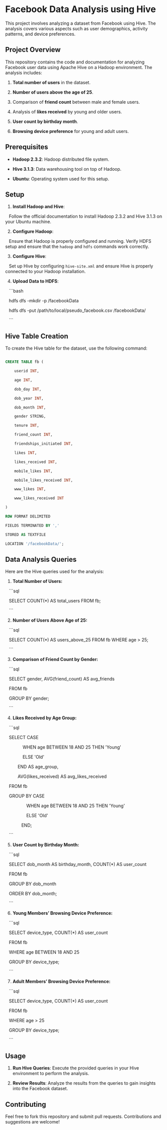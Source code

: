 # Facebook Data Analysis using Hive



This project involves analyzing a dataset from Facebook using Hive. The analysis covers various aspects such as user demographics, activity patterns, and device preferences.



## Project Overview



This repository contains the code and documentation for analyzing Facebook user data using Apache Hive on a Hadoop environment. The analysis includes:



1. **Total number of users** in the dataset.

2. **Number of users above the age of 25**.

3. Comparison of **friend count** between male and female users.

4. Analysis of **likes received** by young and older users.

5. **User count by birthday month**.

6. **Browsing device preference** for young and adult users.



## Prerequisites



- **Hadoop 2.3.2**: Hadoop distributed file system.

- **Hive 3.1.3**: Data warehousing tool on top of Hadoop.

- **Ubuntu**: Operating system used for this setup.



## Setup



1. **Install Hadoop and Hive**:

   Follow the official documentation to install Hadoop 2.3.2 and Hive 3.1.3 on your Ubuntu machine.



2. **Configure Hadoop**:

   Ensure that Hadoop is properly configured and running. Verify HDFS setup and ensure that the `hadoop` and `hdfs` commands work correctly.



3. **Configure Hive**:

   Set up Hive by configuring `hive-site.xml` and ensure Hive is properly connected to your Hadoop installation.



4. **Upload Data to HDFS**:

   ```bash

   hdfs dfs -mkdir -p /facebookData

   hdfs dfs -put /path/to/local/pseudo_facebook.csv /facebookData/

   ```



## Hive Table Creation



To create the Hive table for the dataset, use the following command:



```sql

CREATE TABLE fb (

    userid INT,

    age INT,

    dob_day INT,

    dob_year INT,

    dob_month INT,

    gender STRING,

    tenure INT,

    friend_count INT,

    friendships_initiated INT,

    likes INT,

    likes_received INT,

    mobile_likes INT,

    mobile_likes_received INT,

    www_likes INT,

    www_likes_received INT

)

ROW FORMAT DELIMITED

FIELDS TERMINATED BY ','

STORED AS TEXTFILE

LOCATION '/facebookData/';

```



## Data Analysis Queries



Here are the Hive queries used for the analysis:



1. **Total Number of Users:**

   ```sql

   SELECT COUNT(*) AS total_users FROM fb;

   ```



2. **Number of Users Above Age of 25:**

   ```sql

   SELECT COUNT(*) AS users_above_25 FROM fb WHERE age > 25;

   ```



3. **Comparison of Friend Count by Gender:**

   ```sql

   SELECT gender, AVG(friend_count) AS avg_friends

   FROM fb

   GROUP BY gender;

   ```



4. **Likes Received by Age Group:**

   ```sql

   SELECT CASE

              WHEN age BETWEEN 18 AND 25 THEN 'Young'

              ELSE 'Old'

          END AS age_group,

          AVG(likes_received) AS avg_likes_received

   FROM fb

   GROUP BY CASE

                 WHEN age BETWEEN 18 AND 25 THEN 'Young'

                 ELSE 'Old'

             END;

   ```



5. **User Count by Birthday Month:**

   ```sql

   SELECT dob_month AS birthday_month, COUNT(*) AS user_count

   FROM fb

   GROUP BY dob_month

   ORDER BY dob_month;

   ```



6. **Young Members’ Browsing Device Preference:**

   ```sql

   SELECT device_type, COUNT(*) AS user_count

   FROM fb

   WHERE age BETWEEN 18 AND 25

   GROUP BY device_type;

   ```



7. **Adult Members’ Browsing Device Preference:**

   ```sql

   SELECT device_type, COUNT(*) AS user_count

   FROM fb

   WHERE age > 25

   GROUP BY device_type;

   ```



## Usage



1. **Run Hive Queries**: Execute the provided queries in your Hive environment to perform the analysis.

2. **Review Results**: Analyze the results from the queries to gain insights into the Facebook dataset.



## Contributing



Feel free to fork this repository and submit pull requests. Contributions and suggestions are welcome!



